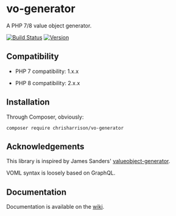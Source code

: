# vo-generator

A PHP 7/8 value object generator.

[![Build Status](https://travis-ci.org/chrisharrison/vo-generator.svg?branch=master)](https://travis-ci.org/chrisharrison/vo-generator)
[![Version](https://img.shields.io/packagist/v/chrisharrison/vo-generator.svg)](https://packagist.org/packages/chrisharrison/vo-generator)

## Compatibility ##

* PHP 7 compatibility: 1.x.x

* PHP 8 compatibility: 2.x.x

## Installation ##

Through Composer, obviously:

```
composer require chrisharrison/vo-generator
```

## Acknowledgements

This library is inspired by James Sanders' [valueobject-generator](https://github.com/funeralzone/valueobject-generator).

VOML syntax is loosely based on GraphQL.

## Documentation

Documentation is available on the [wiki](https://github.com/chrisharrison/vo-generator/wiki).